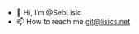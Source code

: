 - 👋 Hi, I’m @SebLisic
- 📫 How to reach me git@lisics.net

<!---
SebLisic/SebLisic is a ✨ special ✨ repository because its `README.md` (this file) appears on your GitHub profile.
You can click the Preview link to take a look at your changes.
--->
